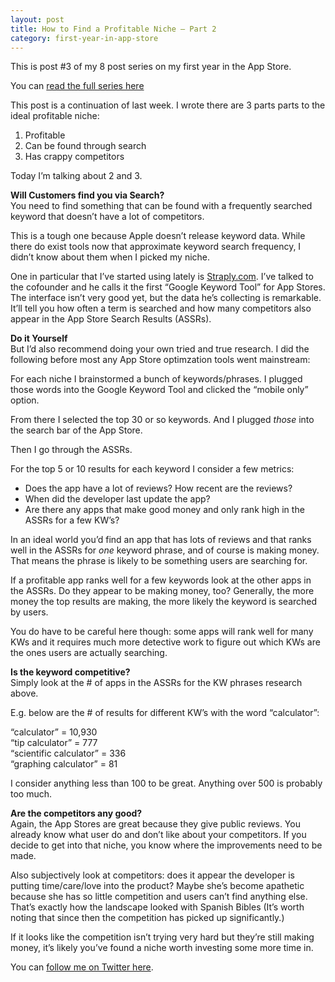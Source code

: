 ```yaml
---
layout: post
title: How to Find a Profitable Niche – Part 2
category: first-year-in-app-store
---
```

This is post #3 of my 8 post series on my first year in the App Store.

You can [read the full series here](http://localhost:4000/first-year-in-app-store/)

This post is a continuation of last week. I wrote there are 3 parts parts to the ideal profitable niche:

1. Profitable 
2. Can be found through search 
3. Has crappy competitors

Today I’m talking about 2 and 3.

**Will Customers find you via Search?**  
You need to find something that can be found with a frequently searched keyword that doesn’t have a lot of competitors.

This is a tough one because Apple doesn’t release keyword data. While there do exist tools now that approximate keyword search frequency, I didn’t know about them when I picked my niche.

One in particular that I’ve started using lately is [Straply.com][3]. I’ve talked to the cofounder and he calls it the first “Google Keyword Tool” for App Stores. The interface isn’t very good yet, but the data he’s collecting is remarkable. It’ll tell you how often a term is searched and how many competitors also appear in the App Store Search Results (ASSRs).

**Do it Yourself**  
But I’d also recommend doing your own tried and true research. I did the following before most any App Store optimzation tools went mainstream:

For each niche I brainstormed a bunch of keywords/phrases. I plugged those words into the Google Keyword Tool and clicked the “mobile only” option.

From there I selected the top 30 or so keywords. And I plugged _those_ into the search bar of the App Store.

Then I go through the ASSRs.

For the top 5 or 10 results for each keyword I consider a few metrics:

  * Does the app have a lot of reviews? How recent are the reviews?
  * When did the developer last update the app?
  * Are there any apps that make good money and only rank high in the ASSRs for a few KW’s?

In an ideal world you’d find an app that has lots of reviews and that ranks well in the ASSRs for _one_ keyword phrase, and of course is making money. That means the phrase is likely to be something users are searching for.

If a profitable app ranks well for a few keywords look at the other apps in the ASSRs. Do they appear to be making money, too? Generally, the more money the top results are making, the more likely the keyword is searched by users.

You do have to be careful here though: some apps will rank well for many KWs and it requires much more detective work to figure out which KWs are the ones users are actually searching.

**Is the keyword competitive?**  
Simply look at the # of apps in the ASSRs for the KW phrases research above.

E.g. below are the # of results for different KW’s with the word “calculator”:

“calculator” = 10,930  
“tip calculator” = 777  
“scientific calculator” = 336  
“graphing calculator” = 81 

I consider anything less than 100 to be great. Anything over 500 is probably too much.

**Are the competitors any good?**  
Again, the App Stores are great because they give public reviews. You already know what user do and don’t like about your competitors. If you decide to get into that niche, you know where the improvements need to be made.

Also subjectively look at competitors: does it appear the developer is putting time/care/love into the product? Maybe she’s become apathetic because she has so little competition and users can’t find anything else. That’s exactly how the landscape looked with Spanish Bibles (It’s worth noting that since then the competition has picked up significantly.)

If it looks like the competition isn’t trying very hard but they’re still making money, it’s likely you’ve found a niche worth investing some more time in.

You can [follow me on Twitter here][4].

   [1]: http://www.trevormckendrick.com/my-first-year-in-the-app-store/
   [2]: http://www.trevormckendrick.com/how-to-choose-a-profitable-niche/
   [3]: http://www.straply.com/
   [4]: https://twitter.com/TrevMcKendrick
  
